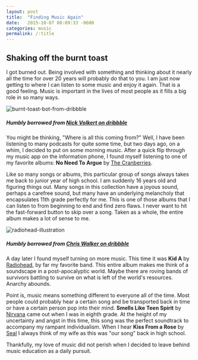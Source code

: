 ```yaml
---
layout: post
title:  "Finding Music Again"
date:   2015-10-07 08:09:33 -0600
categories: music
permalink: /:title
---
```


## Shaking off the burnt toast

I got burned out. Being involved with something and thinking about it nearly all the time for over 20 years will probably do that to you. I am just now getting to where I can listen to some music and enjoy it again. That is a good feeling. Music is important in the lives of most people as it fills a big role in so many ways.

![burnt-toast-bot-from-dribbble](http://res.cloudinary.com/drumsensei/image/upload/v1515682091/burnttoast_dribbble_uucklj.jpg)

##### Humbly borrowed from [Nick Volkert on dribbble](https://dribbble.com/shots/1032834-Burnt-Toast-Bot)

You might be thinking, "Where is all this coming from?" Well, I have been listening to many podcasts for quite some time, but two days ago, on a whim, I decided to put on some morning music. After a quick flip through my music app on the information phone, I found myself listening to one of my favorite albums: **No Need To Argue** by [The Cranberries](http://www.cranberries.com/).

Like so many songs or albums, this particular group of songs always takes me back to junior year of high school. I am suddenly 16 years old and figuring things out. Many songs in this collection have a joyous sound, perhaps a carefree sound, but many have an underlying melancholy that encapsulates 11th grade perfectly for me. This is one of those albums that I can listen to from beginning to end and find zero flaws. I never want to hit the fast-forward button to skip over a song. Taken as a whole, the entire album makes a lot of sense to me.

![radiohead-illustration](http://res.cloudinary.com/drumsensei/image/upload/v1515682106/radiohead_dribbble_gjglaa.jpg)

##### Humbly borrowed from [Chris Walker on dribbble](https://dribbble.com/shots/541812-Radiohead)

A day later I found myself turning on more music. This time it was **Kid A** by [Radiohead](http://www.radiohead.com/deadairspace), by far my favorite band. This entire album makes me think of a soundscape in a post-apocalyptic world. Maybe there are roving bands of survivors battling to survive on what is left of the world's resources. Anarchy abounds.

Point is, music means something different to everyone all of the time. Most people could probably hear a certain song and be transported back in time or have a certain person pop into their mind. **Smells Like Teen Spirit** by [Nirvana](http://www.nirvana.com/) came out when I was in eighth grade. At the height of my uncertainty and angst in this time, this song was the perfect soundtrack to accompany my rampant individualism. When I hear **Kiss From a Rose** by [Seal](https://en.wikipedia.org/wiki/Seal_(musician)) I always think of my wife as this was "our song" back in high school.

Thankfully, my love of music did not perish when I decided to leave behind music education as a daily pursuit.
